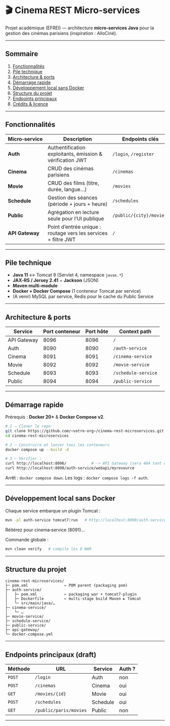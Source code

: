 # 🎬 Cinema REST Micro‑services

Projet académique (EFREI) — architecture **micro‑services Java** pour la gestion des cinémas parisiens (inspiration : AlloCiné).

---

## Sommaire

1. [Fonctionnalités](#fonctionnalités)
2. [Pile technique](#pile-technique)
3. [Architecture & ports](#architecture--ports)
4. [Démarrage rapide](#démarrage-rapide)
5. [Développement local sans Docker](#développement-local-sans-docker)
6. [Structure du projet](#structure-du-projet)
7. [Endpoints principaux](#endpoints-principaux)
8. [Crédits & licence](#crédits--licence)

---

## Fonctionnalités

| Micro‑service   | Description                                                    |  Endpoints clés         |
| --------------- | -------------------------------------------------------------- | ----------------------- |
| **Auth**        | Authentification exploitants, émission & vérification JWT      | `/login`, `/register`   |
| **Cinema**      | CRUD des cinémas parisiens                                     | `/cinemas`              |
| **Movie**       | CRUD des films (titre, durée, langue…)                         | `/movies`               |
| **Schedule**    | Gestion des séances (période + jours + heure)                  | `/schedules`            |
| **Public**      | Agrégation en lecture seule pour l’UI publique                 | `/public/{city}/movies` |
| **API Gateway** | Point d’entrée unique : routage vers les services + filtre JWT | `/`                     |

---

## Pile technique

* **Java 11** ↔ Tomcat 9 (Servlet 4, namespace `javax.*`)
* **JAX‑RS / Jersey 2.41** + **Jackson** (JSON)
* **Maven multi‑module**
* **Docker + Docker Compose** (1 conteneur Tomcat par service)
* (À venir) MySQL par service, Redis pour le cache du Public Service

---

## Architecture & ports

| Service     | Port conteneur | Port hôte | Context path        |
| ----------- |----------------|-----------| ------------------- |
| API Gateway | 8096           | 8096      | `/`                 |
| Auth        | 8090           | 8090      | `/auth-service`     |
| Cinema      | 8091           | 8091      | `/cinema-service`   |
| Movie       | 8092           | 8092      | `/movie-service`    |
| Schedule    | 8093           | 8093      | `/schedule-service` |
| Public      | 8094           | 8094      | `/public-service`   |

---

## Démarrage rapide

Prérequis : **Docker 20+** & **Docker Compose v2**.

```bash
# 1 — Cloner le repo
git clone https://github.com/<votre-org>/cinema-rest-microservices.git
cd cinema-rest-microservices

# 2 — Construire et lancer tous les conteneurs
docker compose up --build -d

# 3 — Vérifier :
curl http://localhost:8096/           # -> API Gateway (sera 404 tant que non codé)
curl http://localhost:8090/auth-service/webapi/myresource
```

Arrêt : `docker compose down`. Les logs : `docker compose logs -f auth`.

---

## Développement local **sans Docker**

Chaque service embarque un plugin Tomcat :

```bash
mvn -pl auth-service tomcat7:run   # http://localhost:8090/auth-service/
```

Réitérez pour cinema‑service (8091)…

Commande globale :

```bash
mvn clean verify   # compile les 6 WAR
```

---

## Structure du projet

```
cinema-rest-microservices/
├─ pom.xml                ← POM parent (packaging pom)
├─ auth-service/
│   ├─ pom.xml            ← packaging war + tomcat7‑plugin
│   ├─ Dockerfile         ← multi‑stage build Maven ► Tomcat
│   └─ src/main/java/…
├─ cinema-service/
│   └─ …
├─ movie-service/
├─ schedule-service/
├─ public-service/
├─ api-gateway/
└─ docker-compose.yml
```

---

## Endpoints principaux (draft)

| Méthode | URL                    | Service  | Auth ? |
| ------- | ---------------------- | -------- | ------ |
| `POST`  | `/login`               | Auth     | non    |
| `POST`  | `/cinemas`             | Cinema   | oui    |
| `GET`   | `/movies/{id}`         | Movie    | oui    |
| `POST`  | `/schedules`           | Schedule | oui    |
| `GET`   | `/public/paris/movies` | Public   | non    |

---


